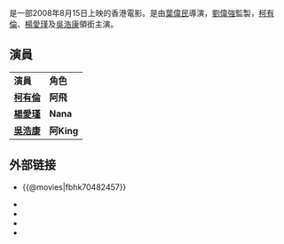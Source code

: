 是一部2008年8月15日上映的香港電影。是由[葉偉民](../Page/葉偉民.md "wikilink")導演，[劉偉強](../Page/劉偉強.md "wikilink")監製，[柯有倫](../Page/柯有倫.md "wikilink")、[楊愛瑾](../Page/楊愛瑾.md "wikilink")及[吳浩康](../Page/吳浩康.md "wikilink")領銜主演。

## 演員

|                                      |           |
| ------------------------------------ | --------- |
| **演員**                               | **角色**    |
| **[柯有倫](../Page/柯有倫.md "wikilink")** | **阿飛**    |
| **[楊愛瑾](../Page/楊愛瑾.md "wikilink")** | **Nana**  |
| **[吳浩康](../Page/吳浩康.md "wikilink")** | **阿King** |

## 外部链接

  - {{@movies|fbhk70482457}}

  -
  -
  -
  -